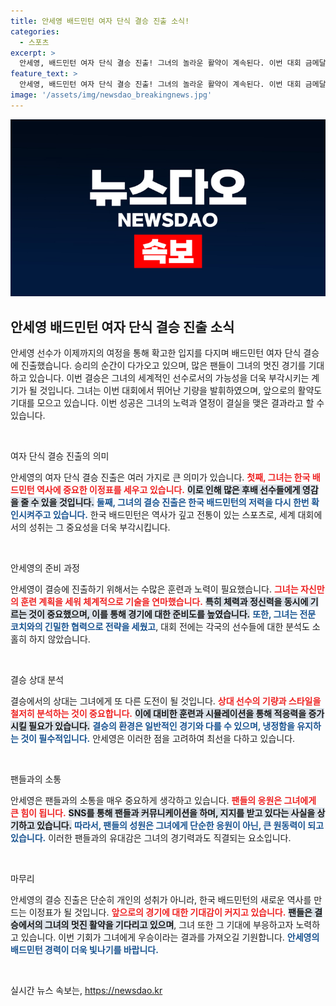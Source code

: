 ```yaml
---
title: 안세영 배드민턴 여자 단식 결승 진출 소식!
categories:
  - 스포츠
excerpt: >
  안세영, 배드민턴 여자 단식 결승 진출! 그녀의 놀라운 활약이 계속된다. 이번 대회 금메달의 주인공이 될 수 있을지, 전 세계가 주목한다.
feature_text: >
  안세영, 배드민턴 여자 단식 결승 진출! 그녀의 놀라운 활약이 계속된다. 이번 대회 금메달의 주인공이 될 수 있을지, 전 세계가 주목한다.
image: '/assets/img/newsdao_breakingnews.jpg'
---
```


<p><img src="/assets/img/newsdao_breakingnews.jpg" alt="ranknews 속보" /></p>

<h2 data-ke-size="size26">안세영 배드민턴 여자 단식 결승 진출 소식</h2>

<p data-ke-size="size16">안세영 선수가 이제까지의 여정을 통해 확고한 입지를 다지며 배드민턴 여자 단식 결승에 진출했습니다. 승리의 순간이 다가오고 있으며, 많은 팬들이 그녀의 멋진 경기를 기대하고 있습니다. 이번 결승은 그녀의 세계적인 선수로서의 가능성을 더욱 부각시키는 계기가 될 것입니다. 그녀는 이번 대회에서 뛰어난 기량을 발휘하였으며, 앞으로의 활약도 기대를 모으고 있습니다. 이번 성공은 그녀의 노력과 열정이 결실을 맺은 결과라고 할 수 있습니다.</p>

<p data-ke-size="size16">&nbsp;</p>

<p>여자 단식 결승 진출의 의미</p>

<p data-ke-size="size16">안세영의 여자 단식 결승 진출은 여러 가지로 큰 의미가 있습니다. <b><span style="color: #ee2323;">첫째, 그녀는 한국 배드민턴 역사에 중요한 이정표를 세우고 있습니다.</span></b> <b><span style="background-color: #21538527;">이로 인해 많은 후배 선수들에게 영감을 줄 수 있을 것입니다.</span></b> <b><span style="color: #1a5490;">둘째, 그녀의 결승 진출은 한국 배드민턴의 저력을 다시 한번 확인시켜주고 있습니다.</span></b> 한국 배드민턴은 역사가 깊고 전통이 있는 스포츠로, 세계 대회에서의 성취는 그 중요성을 더욱 부각시킵니다.</p>

<p data-ke-size="size16">&nbsp;</p>

<p>안세영의 준비 과정</p>

<p data-ke-size="size16">안세영이 결승에 진출하기 위해서는 수많은 훈련과 노력이 필요했습니다. <b><span style="color: #ee2323;">그녀는 자신만의 훈련 계획을 세워 체계적으로 기술을 연마했습니다.</span></b> <b><span style="background-color: #21538527;">특히 체력과 정신력을 동시에 기르는 것이 중요했으며, 이를 통해 경기에 대한 준비도를 높였습니다.</span></b> <b><span style="color: #1a5490;">또한, 그녀는 전문 코치와의 긴밀한 협력으로 전략을 세웠고</span></b>, 대회 전에는 각국의 선수들에 대한 분석도 소홀히 하지 않았습니다.</p>

<p data-ke-size="size16">&nbsp;</p>

<p>결승 상대 분석</p>

<p data-ke-size="size16">결승에서의 상대는 그녀에게 또 다른 도전이 될 것입니다. <b><span style="color: #ee2323;">상대 선수의 기량과 스타일을 철저히 분석하는 것이 중요합니다.</span></b> <b><span style="background-color: #21538527;">이에 대비한 훈련과 시뮬레이션을 통해 적응력을 증가시킬 필요가 있습니다.</span></b> <b><span style="color: #1a5490;">결승의 환경은 일반적인 경기와 다를 수 있으며, 냉정함을 유지하는 것이 필수적입니다.</span></b> 안세영은 이러한 점을 고려하여 최선을 다하고 있습니다.</p>

<p data-ke-size="size16">&nbsp;</p>

<p>팬들과의 소통</p>

<p data-ke-size="size16">안세영은 팬들과의 소통을 매우 중요하게 생각하고 있습니다. <b><span style="color: #ee2323;">팬들의 응원은 그녀에게 큰 힘이 됩니다.</span></b> <b><span style="background-color: #21538527;">SNS를 통해 팬들과 커뮤니케이션을 하며, 지지를 받고 있다는 사실을 상기하고 있습니다.</span></b> <b><span style="color: #1a5490;">따라서, 팬들의 성원은 그녀에게 단순한 응원이 아닌, 큰 원동력이 되고 있습니다.</span></b> 이러한 팬들과의 유대감은 그녀의 경기력과도 직결되는 요소입니다.</p>

<p data-ke-size="size16">&nbsp;</p>

<p>마무리</p>

<p data-ke-size="size16">안세영의 결승 진출은 단순히 개인의 성취가 아니라, 한국 배드민턴의 새로운 역사를 만드는 이정표가 될 것입니다. <b><span style="color: #ee2323;">앞으로의 경기에 대한 기대감이 커지고 있습니다.</span></b> <b><span style="background-color: #21538527;">팬들은 결승에서의 그녀의 멋진 활약을 기다리고 있으며</span></b>, 그녀 또한 그 기대에 부응하고자 노력하고 있습니다. 이번 기회가 그녀에게 우승이라는 결과를 가져오길 기원합니다. <b><span style="color: #1a5490;">안세영의 배드민턴 경력이 더욱 빛나기를 바랍니다.</span></b></p>

<p data-ke-size="size16">&nbsp;</p>
실시간 뉴스 속보는, <a href="https://newsdao.kr" rel="dofollow">https://newsdao.kr</a>


